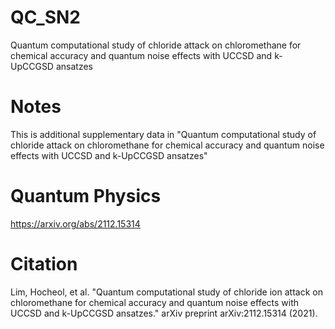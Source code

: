 # QC_SN2
Quantum computational study of chloride attack on chloromethane for chemical accuracy and quantum noise effects with UCCSD and k-UpCCGSD ansatzes

# Notes
This is additional supplementary data in "Quantum computational study of chloride attack on chloromethane for chemical accuracy and quantum noise effects with UCCSD and k-UpCCGSD ansatzes"

# Quantum Physics
https://arxiv.org/abs/2112.15314

# Citation
Lim, Hocheol, et al. "Quantum computational study of chloride ion attack on chloromethane for chemical accuracy and quantum noise effects with UCCSD and k-UpCCGSD ansatzes." arXiv preprint arXiv:2112.15314 (2021).
